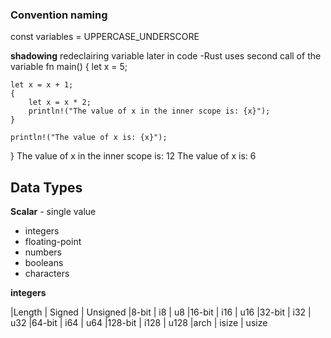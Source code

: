 
### Convention naming
const variables = UPPERCASE_UNDERSCORE

**shadowing**
redeclairing variable later in code
-Rust uses second call of the variable 
fn main() {
    let x = 5;

    let x = x + 1;
    {
        let x = x * 2;
        println!("The value of x in the inner scope is: {x}");
    }

    println!("The value of x is: {x}");
}
The value of x in the inner scope is: 12
The value of x is: 6

## Data Types
**Scalar** - single value
- integers
- floating-point
- numbers
- booleans
- characters

**integers**


|Length |	Signed	| Unsigned
|8-bit |	i8	| u8
|16-bit |	i16	| u16
|32-bit	| i32	| u32
|64-bit	| i64	| u64
|128-bit	| i128	| u128
|arch |	isize	| usize